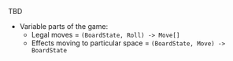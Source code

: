 TBD
* Variable parts of the game:
    * Legal moves = `(BoardState, Roll) -> Move[]`
    * Effects moving to particular space = `(BoardState, Move) -> BoardState`